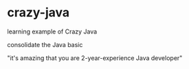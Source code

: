 # crazy-java
learning example of Crazy Java

consolidate the Java basic

"it's amazing that you are 2-year-experience Java developer"
